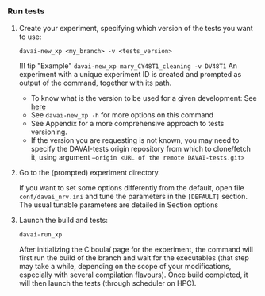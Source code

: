 ### Run tests

1. Create your experiment, specifying which version of the tests you want to use:

   ```
   davai-new_xp <my_branch> -v <tests_version>
   ```

   !!! tip "Example" 
       ```
       davai-new_xp mary_CY48T1_cleaning -v DV48T1
       ```
   An experiment with a unique experiment ID is created and prompted as output of the command, together with its path.

   - To know what is the version to be used for a given development: See [here](https://github.com/ACCORD-NWP/DAVAI-tests/wiki)
   - See `davai-new_xp -h` for more options on this command
   - See Appendix for a more comprehensive approach to tests versioning.
   - If the version you are requesting is not known, you may need to specify the DAVAI-tests origin repository from which to clone/fetch it, using argument `–origin <URL of the remote DAVAI-tests.git>`

2. Go to the (prompted) experiment directory.
   
   If you want to set some options differently from the default, open file `conf/davai_nrv.ini` and tune the parameters in the `[DEFAULT]` section. The usual tunable parameters are detailed in Section options 

3. Launch the build and tests:

   ```
   davai-run_xp
   ```

   After initializing the Ciboulaï page for the experiment, the command will first run the build of the branch and wait for the executables (that step may take a while, depending on the scope of your modifications, especially with several compilation flavours). Once build completed, it will then launch the tests (through scheduler on HPC).

